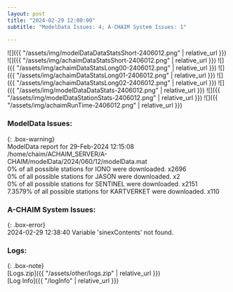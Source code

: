 ```yaml
---
layout: post
title: "2024-02-29 12:00:00"
subtitle: "ModelData Issues: 4; A-CHAIM System Issues: 1"

---
```


![]({{ "/assets/img/modelDataDataStatsShort-2406012.png" | relative_url }})
![]({{ "/assets/img/achaimDataStatsShort-2406012.png" | relative_url }})
![]({{ "/assets/img/achaimDataStatsLong00-2406012.png" | relative_url }})
![]({{ "/assets/img/achaimDataStatsLong01-2406012.png" | relative_url }})
![]({{ "/assets/img/achaimDataStatsLong02-2406012.png" | relative_url }})
![]({{ "/assets/img/modelDataDataStats-2406012.png" | relative_url }})
![]({{ "/assets/img/modelDataStationStats-2406012.png" | relative_url }})
![]({{ "/assets/img/achaimRunTime-2406012.png" | relative_url }})


### ModelData Issues:  
  
{: .box-warning}  
 ModelData report for 29-Feb-2024 12:15:08   
 /home/chaim/ACHAIM_SERVER/A-CHAIM/modelData/2024/060/12/modelData.mat   
 0% of all possible stations for IONO were downloaded. x2696   
 0% of all possible stations for JASON were downloaded. x2   
 0% of all possible stations for SENTINEL were downloaded. x2151   
 7.3579% of all possible stations for KARTVERKET were downloaded. x110   
  
### A-CHAIM System Issues:  
  
{: .box-error}  
2024-02-29 12:38:40 Variable 'sinexContents' not found.  

### Logs:  
  
{: .box-note}  
[Logs.zip]({{ "/assets/other/logs.zip" | relative_url }})  
[Log Info]({{ "/logInfo" | relative_url }})  
